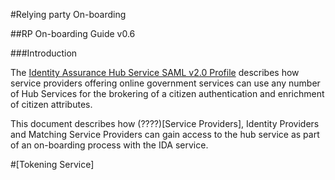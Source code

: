 #Relying party On-boarding

##RP On-boarding Guide v0.6

###Introduction

The [Identity Assurance Hub Service SAML v2.0 Profile](https://www.gov.uk/government/uploads/system/uploads/attachment_data/file/263459/Identity_Assurance_Hub_Service_Profile_v1.1a.pdf) describes how service providers offering online government services can use any number of Hub Services for the brokering of a citizen authentication and enrichment of citizen attributes. 

This document describes how (????)[Service Providers], Identity Providers and Matching Service Providers can gain access to the hub service as part of an on-boarding process with the IDA service. 

#[Tokening Service]


